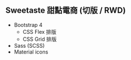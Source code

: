 ## Sweetaste 甜點電商 (切版 / RWD)

- Bootstrap 4
    - CSS Flex 排版
    - CSS Grid 排版
- Sass (SCSS)
- Material icons